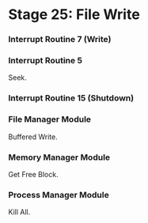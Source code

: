 # Stage 25: File Write

### Interrupt Routine 7 (Write)

### Interrupt Routine 5
Seek.

### Interrupt Routine 15 (Shutdown)

### File Manager Module
Buffered Write.

### Memory Manager Module
Get Free Block.

### Process Manager Module
Kill All.